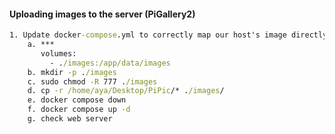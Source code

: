 #### Uploading images to the server (PiGallery2)
``` cmd
1. Update docker-compose.yml to correctly map our host's image directly to/app/data/images
    a. ***
       volumes:
         - ./images:/app/data/images
    b. mkdir -p ./images
    c. sudo chmod -R 777 ./images
    d. cp -r /home/aya/Desktop/PiPic/* ./images/
    e. docker compose down
    f. docker compose up -d
    g. check web server
```
